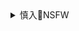 <details><summary>慎入🔞NSFW</summary>

Not Safe For Work
![](https://upload.wikimedia.org/wikipedia/commons/thumb/d/d3/Biohazard_Symbol_Specification.png/210px-Biohazard_Symbol_Specification.png)

<details><summary><b>风险自理Use At Your Own Risk🈲</summary>

### neptuneexplainsitall
@urwaifuneptune

`EYUUJOOWoAQALqy (2048×2048)`<br>
![](https://pbs.twimg.com/media/EYUUJOOWoAQALqy?format=jpg&name=orig)

2020年5月15日

`ETfInV7WAAMCg8n (1125×1566)`<br>
![](https://pbs.twimg.com/media/ETfInV7WAAMCg8n?format=jpg&name=orig)

`EYAS37qWsAsl8NG (1440×1800)`<br>
![](https://pbs.twimg.com/media/EYAS37qWsAsl8NG?format=jpg&name=orig)

`EYAS36lWsAgIExt (1440×1800)`<br>
![](https://pbs.twimg.com/media/EYAS36lWsAgIExt?format=jpg&name=orig)

`EYAS36oWkAA5_eh (1536×2048)`<br>
![](https://pbs.twimg.com/media/EYAS36oWkAA5_eh?format=jpg&name=orig)

`EXZHkPsXQAIZIB- (1080×1336)`<br>
![](https://pbs.twimg.com/media/EXZHkPsXQAIZIB-?format=jpg&name=orig)

`EXCX94BXQAA7-oO (2048×2048)`<br>
![](https://pbs.twimg.com/media/EXCX94BXQAA7-oO?format=jpg&name=orig)

2020年5月3日

</details>
</details>
